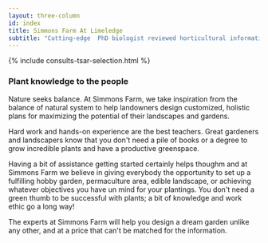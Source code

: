 ```yaml
---
layout: three-column
id: index
title: Simmons Farm At Limeledge
subtitle: "Cutting-edge  PhD biologist reviewed horticultural information with simple explanations."
---
```

{% include consults-tsar-selection.html %}



<h3 class="text-center">Plant knowledge to the people</h3>

Nature seeks balance. At Simmons Farm, we take inspiration from the balance of natural system to help landowners design customized, holistic plans for maximizing the potential of their landscapes and gardens.


Hard work and hands-on experience are the best teachers. Great gardeners and landscapers know that you don't need a pile of books or a degree to grow incredible plants and have a productive greenspace.


Having a bit of assistance getting started certainly helps thoughm and at Simmons Farm we believe in giving everybody the opportunity to set up a fulfilling hobby garden, permaculture area, edible landscape, or achieving whatever objectives you have un mind for your plantings. You don't need a green thumb to be successful with plants; a bit of knowledge and work ethic go a long way!


The experts at Simmons Farm will help you design a dream garden unlike any other, and at a price that can't be matched for the information.

